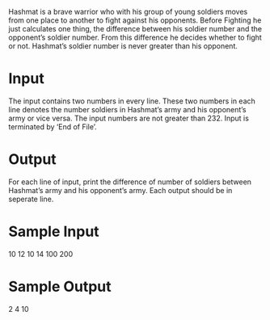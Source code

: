 Hashmat is a brave warrior who with his group of young soldiers moves from one place to another to
fight against his opponents. Before Fighting he just calculates one thing, the difference between his
soldier number and the opponent’s soldier number. From this difference he decides whether to fight or
not. Hashmat’s soldier number is never greater than his opponent.

# Input

The input contains two numbers in every line. These two numbers in each line denotes the number
soldiers in Hashmat’s army and his opponent’s army or vice versa. The input numbers are not greater
than 232. Input is terminated by ‘End of File’.

# Output

For each line of input, print the difference of number of soldiers between Hashmat’s army and his
opponent’s army. Each output should be in seperate line.

# Sample Input

10 12
10 14
100 200

# Sample Output

2
4
10
